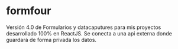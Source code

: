 # formfour
Versión 4.0 de Formularios y datacaputures para mis proyectos desarrollado 100% en ReactJS. Se conecta a una api externa donde guardará de forma privada los datos.

